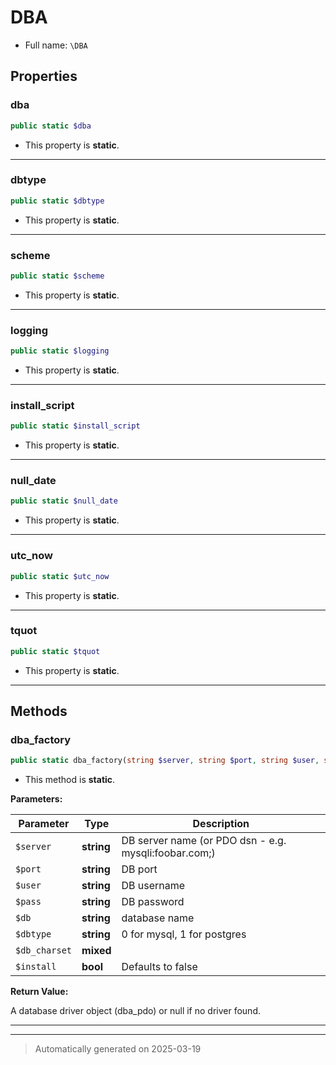 
# DBA





* Full name: `\DBA`



## Properties


### dba



```php
public static $dba
```



* This property is **static**.


***

### dbtype



```php
public static $dbtype
```



* This property is **static**.


***

### scheme



```php
public static $scheme
```



* This property is **static**.


***

### logging



```php
public static $logging
```



* This property is **static**.


***

### install_script



```php
public static $install_script
```



* This property is **static**.


***

### null_date



```php
public static $null_date
```



* This property is **static**.


***

### utc_now



```php
public static $utc_now
```



* This property is **static**.


***

### tquot



```php
public static $tquot
```



* This property is **static**.


***

## Methods


### dba_factory



```php
public static dba_factory(string $server, string $port, string $user, string $pass, string $db, string $dbtype, mixed $db_charset, bool $install = false): null|\dba_driver
```



* This method is **static**.




**Parameters:**

| Parameter | Type | Description |
|-----------|------|-------------|
| `$server` | **string** | DB server name (or PDO dsn - e.g. mysqli:foobar.com;) |
| `$port` | **string** | DB port |
| `$user` | **string** | DB username |
| `$pass` | **string** | DB password |
| `$db` | **string** | database name |
| `$dbtype` | **string** | 0 for mysql, 1 for postgres |
| `$db_charset` | **mixed** |  |
| `$install` | **bool** | Defaults to false |


**Return Value:**

A database driver object (dba_pdo) or null if no driver found.




***


***
> Automatically generated on 2025-03-19
